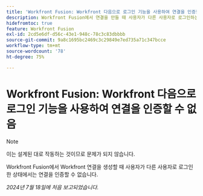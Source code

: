 ```yaml
---
title: 'Workfront Fusion: Workfront 다음으로 로그인 기능을 사용하여 연결을 인증할 수 없음'
description: Workfront Fusion에서 연결을 만들 때 사용자가 다른 사용자로 로그인하는 동안 연결을 인증할 수 없습니다.
hidefromtoc: true
feature: Workfront Fusion
exl-id: 2cd5e6df-d56c-43e1-948c-78c3c83dbbbb
source-git-commit: 9a8c1695bc2469c3c29849e7ed735a71c347bcce
workflow-type: tm+mt
source-wordcount: '78'
ht-degree: 75%

---
```


# Workfront Fusion: Workfront 다음으로 로그인 기능을 사용하여 연결을 인증할 수 없음

>[!NOTE]
>
>이는 설계된 대로 작동하는 것이므로 문제가 되지 않습니다.

Workfront Fusion에서 Workfront 연결을 생성할 때 사용자가 다른 사용자로 로그인한 상태에서는 연결을 인증할 수 없습니다.

_2024년 7월 18일에 처음 보고되었습니다._
